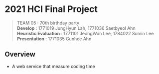 # 2021 HCI Final Project
> TEAM 05 : 70th birthday party <br />
> **Develop** : 1771019 JungHyun Lah, 1771036 Saetbyeol Ahn <br />
> **Heuristic Evaluation** : 1771101 JeongWon Lee, 1784022 Sumin Lee <br />
> **Presentation** : 1771035 Gunhee Ahn <br />

## Overview

- A web service that measure coding time

